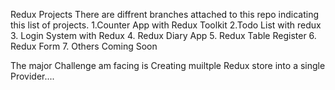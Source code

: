 Redux Projects
There are diffrent branches attached to this repo indicating this list of projects. 
1.Counter App with Redux Toolkit
2.Todo List with redux
3. Login System with Redux
4. Redux Diary App
5. Redux Table Register
6. Redux Form
7. Others Coming Soon


The major Challenge am facing is Creating muiltple Redux store into a single Provider....
